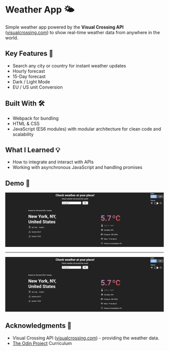# Weather App 🌤️

Simple weather app powered by the **Visual Crossing API** ([visualcrossing.com](https://www.visualcrossing.com/)) to show real-time weather data from anywhere in the world.

## Key Features 🚀

-  Search any city or country for instant weather updates
-  Hourly forecast
-  15-Day forecast
-  Dark / Light Mode
-  EU / US unit Conversion

## Built With 🛠️

-  Webpack for bundling
-  HTML & CSS
-  JavaScript (ES6 modules) with modular architecture for clean code and scalability

## What I Learned 💡

-  How to integrate and interact with APIs
-  Working with asynchronous JavaScript and handling promises

## Demo 📸

![App Screenshot 1](preview-image.png)

---

![App Screenshot 2](preview-image-2.png)

## Acknowledgments 🙏

-  Visual Crossing API ([visualcrossing.com](https://www.visualcrossing.com/)) - providing the weather data.
-  [The Odin Project](https://www.theodinproject.com/) Curriculum

